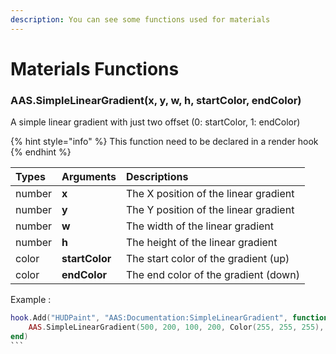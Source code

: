 ```yaml
---
description: You can see some functions used for materials
---
```

# Materials Functions

### AAS.SimpleLinearGradient(x, y, w, h, startColor, endColor)
A simple linear gradient with just two offset (0: startColor, 1: endColor)

{% hint style="info" %}
This function need to be declared in a render hook
{% endhint %}

| Types | Arguments | Descriptions |
| :--- | :--- | :--- |
| number | **x** | The X position of the linear gradient |
| number | **y** | The Y position of the linear gradient |
| number | **w** | The width of the linear gradient |
| number | **h** | The height of the linear gradient |
| color | **startColor** | The start color of the gradient (up) |
| color | **endColor** | The end color of the gradient (down) |

Example :

```lua
hook.Add("HUDPaint", "AAS:Documentation:SimpleLinearGradient", function()
    AAS.SimpleLinearGradient(500, 200, 100, 200, Color(255, 255, 255), Color(0, 0, 0))
end)
```​